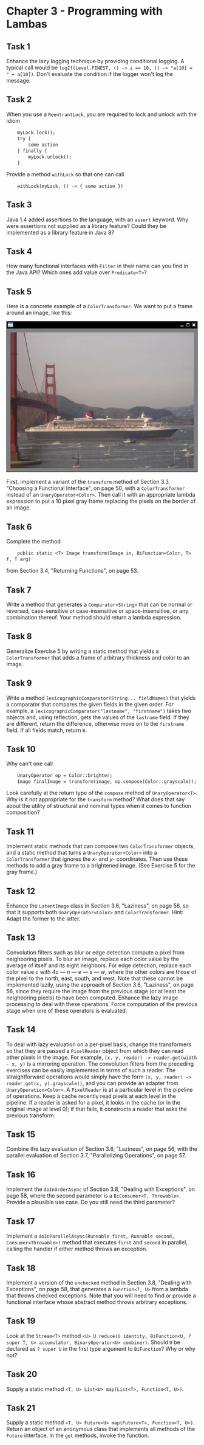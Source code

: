 # Chapter 3 - Programming with Lambas

## Task 1
Enhance the lazy logging technique by providing conditional logging. A typical call would be 
`logIf(Level.FINEST, () -> i == 10, () -> "a[10] = " + a[10])`. Don't evaluate the condition if the logger won't log 
the message.

## Task 2
When you use a `ReentrantLock`, you are required to lock and unlock with the idiom
```
    myLock.lock();
    try {
        some action
    } finally {
        myLock.unlock();
    }
```
Provide a method `withLock` so that one can call
```
    withLock(myLock, () -> { some action })
```

## Task 3
Java 1.4 added assertions to the language, with an `assert` keyword. Why were assertions not supplied as a library 
feature? Could they be implemented as a library feature in Java 8?

## Task 4
How many functional interfaces with `Filter` in their name can you find in the Java API? Which ones add value over 
`Predicate<T>`?

## Task 5
Here is a concrete example of a `ColorTransformer`. We want to put a frame around an image, like this: 

![Photo](https://github.com/MrChebik/Java8-Training/blob/master/Chapter%203%20-%20Programming%20with%20Lambdas/task5-photo.png?raw=true)

First, implement a variant of the `transform` method of Section 3.3, "Choosing a Functional Interface", on page 50, 
with a `ColorTransformer` instead of an `UnaryOperator<Color>`. Then call it with an appropriate lambda expression to 
put a 10 pixel gray frame replacing the pixels on the border of an image.

## Task 6
Complete the method
```
    public static <T> Image transform(Image in, BiFunction<Color, T> f, T arg)
```
from Section 3.4, "Returning Functions", on page 53.

## Task 7
Write a method that generates a `Comparator<String>` that can be normal or reversed, case-sensitive or case-insensitive 
or space-insensitive, or any combination thereof. Your method should return a lambda expression.

## Task 8
Generalize Exercise 5 by writing a static method that yields a `ColorTransformer` that adds a frame of arbitrary 
thickness and color to an image.

## Task 9
Write a method `lexicographicComparator(String... fieldNames)` that yields a comparator that compares the given fields 
in the given order. For example, a `lexicographicComparator("lastname", "firstname")` takes two objects and, using 
reflection, gets the values of the `lastname` field. If they are different, return the difference, otherwise move on to 
the `firstname` field. If all fields match, return `0`.

## Task 10
Why can't one call
```
    UnaryOperator op = Color::brighter;
    Image finalImage = transform(image, op.compose(Color::grayscale));
```
Look carefully at the return type of the `compose` method of `UnaryOperator<T>`. Why is it not appropriate for the 
`transform` method? What does that say about the utility of structural and nominal types when it comes to function 
composition?

## Task 11
Implement static methods that can compose two `ColorTransformer` objects, and a static method that turns a 
`UnaryOperator<Color>` into a `ColorTransformer` that ignores the _x-_ and _y-_ coordinates. Then use these methods to 
add a gray frame to a brightened image. (See Exercise 5 for the gray frame.)

## Task 12
Enhance the `LatentImage` class in Section 3.6, "Laziness", on page 56, so that it supports both `UnaryOperator<Color>` 
and `ColorTransformer`. Hint: Adapt the former to the latter.

## Task 13
Convolution filters such as blur or edge detection compute a pixel from neighboring pixels. To blur an image, replace 
each color value by the average of itself and its eight neighbors. For edge detection, replace each color value _c_ 
with _4c — n — e — s — w_, where the other colors are those of the pixel to the north, east, south, and west. Note that 
these cannot be implemented lazily, using the approach of Section 3.6, "Laziness", on page 56, since they require the 
image from the previous stage (or at least the neighboring pixels) to have been computed. Enhance the lazy image 
processing to deal with these operations. Force computation of the previous stage when one of these operators is 
evaluated.

## Task 14
To deal with lazy evaluation on a per-pixel basis, change the transformers so that they are passed a `PixelReader` 
object from which they can read other pixels in the image. For example, `(x, y, reader) -> reader.get(width - x, y)` is 
a mirroring operation. The convolution filters from the preceding exercises can be easily implemented in terms of such 
a reader. The straightforward operations would simply have the form `(x, y, reader) -> reader.get(x, y).grayscale()`, 
and you can provide an adapter from `UnaryOperation<Color>`. A `PixelReader` is at a particular level in the pipeline 
of operations. Keep a cache recently read pixels at each level in the pipeline. If a reader is asked for a pixel, it 
looks in the cache (or in the original image at level 0); if that fails, it constructs a reader that asks the previous 
transform.

## Task 15
Combine the lazy evaluation of Section 3.6, "Laziness", on page 56, with the parallel evaluation of Section 3.7, 
"Parallelizing Operations", on page 57.

## Task 16
Implement the `doInOrderAsync` of Section 3.8, "Dealing with Exceptions", on page 58, where the second parameter is a 
`BiConsumer<T, Throwable>`. Provide a plausible use case. Do you still need the third parameter?

## Task 17
Implement a `doInParallelAsync(Runnable first, Runnable second, Consumer<Throwable>)` method that executes `first` and 
`second` in parallel, calling the handler if either method throws an exception.

## Task 18
Implement a version of the `unchecked` method in Section 3.8, "Dealing with Exceptions", on page 58, that generates a 
`Function<T, U>` from a lambda that throws checked exceptions. Note that you will need to find or provide a functional 
interface whose abstract method throws arbitrary exceptions.

## Task 19
Look at the `Stream<T>` method 
`<U> U reduce(U identity, BiFunction<U, ? super T, U> accumulator, BinaryOperator<U> combiner)`. Should `U` be declared 
as `? super U` in the first type argument to `BiFunction`? Why or why not?

## Task 20
Supply a static method `<T, U> List<U> map(List<T>, Function<T, U>)`.

## Task 21
Supply a static method `<T, U> Future<U> map(Future<T>, Function<T, U>)`. Return an object of an anonymous class that 
implements all methods of the `Future` interface. In the `get` methods, invoke the function.